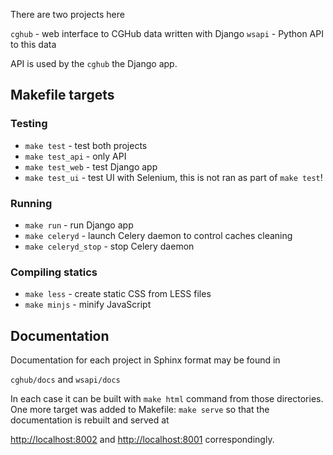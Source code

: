 There are two projects here 

`cghub` - web interface to CGHub data written with Django
`wsapi` - Python API to this data

API is used by the `cghub` the Django app.

## Makefile targets

### Testing

- `make test` - test both projects
- `make test_api` - only API
- `make test_web` - test Django app
- `make test_ui` - test UI with Selenium, this is not ran as part of `make test`!

### Running

- `make run` - run Django app
- `make celeryd` - launch Celery daemon to control caches cleaning
- `make celeryd_stop` - stop Celery daemon

### Compiling statics

- `make less` - create static CSS from LESS files
- `make minjs` - minify JavaScript

## Documentation

Documentation for each project in Sphinx format may be found in

`cghub/docs` and
`wsapi/docs`

In each case it can be built with `make html` command from those directories. 
One more target was added to Makefile:
`make serve` so that the documentation is rebuilt and served at 

<http://localhost:8002> and
<http://localhost:8001> correspondingly.
